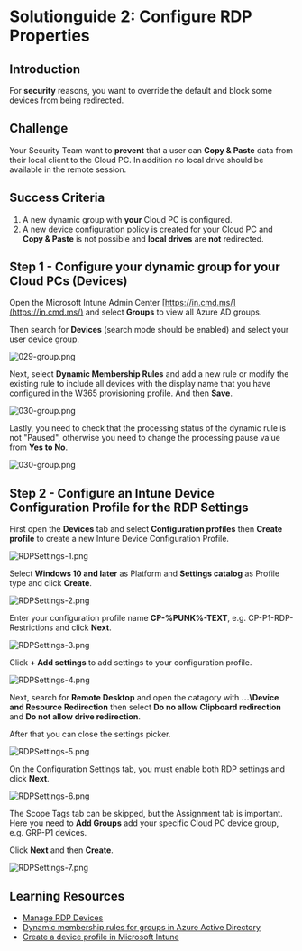 # Solutionguide 2: Configure RDP Properties

## Introduction

For **security** reasons, you want to override the default and block some devices from being redirected.

## Challenge

Your Security Team want to **prevent** that a user can **Copy & Paste** data from their local client to the Cloud PC.
In addition no local drive should be available in the remote session.

## Success Criteria

1. A new dynamic group with **your** Cloud PC is configured.
2. A new device configuration policy is created for your Cloud PC and **Copy & Paste** is not possible and **local drives** are **not** redirected.

## Step 1 - Configure your dynamic group for your Cloud PCs (Devices)

Open the Microsoft Intune Admin Center [https://in.cmd.ms/](https://in.cmd.ms/) and select **Groups** to view all Azure AD groups. 

Then search for **Devices** (search mode should be enabled) and select your user device group.

![029-group.png](../../Images/SolutionGuide/029-group.png)

Next, select **Dynamic Membership Rules** and add a new rule or modify the existing rule to include all devices with the display name that you have configured in the W365 provisioning profile. And then **Save**. 

![030-group.png](../../Images/SolutionGuide/030-group.png)

Lastly, you need to check that the processing status of the dynamic rule is not "Paused", otherwise you need to change the processing pause value from **Yes to No**.

![030-group.png](../../Images/SolutionGuide/031-group.png)

## Step 2 - Configure an Intune Device Configuration Profile for the RDP Settings

First open the **Devices** tab and select **Configuration profiles** then **Create profile** to create a new Intune Device Configuration Profile.

![RDPSettings-1.png](../../Images/SolutionGuide/W365/RDPSettings-1.png)

Select **Windows 10 and later** as Platform and **Settings catalog** as Profile type and click **Create**.

![RDPSettings-2.png](../../Images/SolutionGuide/W365/RDPSettings-2.png)

Enter your configuration profile name **CP-%PUNK%-TEXT**, e.g. CP-P1-RDP-Restrictions and click **Next**.

![RDPSettings-3.png](../../Images/SolutionGuide/W365/RDPSettings-3.png)

Click **+ Add settings** to add settings to your configuration profile. 

![RDPSettings-4.png](../../Images/SolutionGuide/W365/RDPSettings-4.png)

Next, search for **Remote Desktop** and open the catagory with **...\Device and Resource Redirection** then select **Do no allow Clipboard redirection** and **Do not allow drive redirection**.

After that you can close the settings picker.

![RDPSettings-5.png](../../Images/SolutionGuide/W365/RDPSettings-5.png)

On the Configuration Settings tab, you must enable both RDP settings and click **Next**.

![RDPSettings-6.png](../../Images/SolutionGuide/W365/RDPSettings-6.png)

The Scope Tags tab can be skipped, but the Assignment tab is important. Here you need to **Add Groups** add your specific Cloud PC device group, e.g. GRP-P1 devices.

Click **Next** and then **Create**.

![RDPSettings-7.png](../../Images/SolutionGuide/W365/RDPSettings-7.png)
## Learning Resources
- [Manage RDP Devices](https://learn.microsoft.com/en-us/windows-365/enterprise/manage-rdp-device-redirections)
- [Dynamic membership rules for groups in Azure Active Directory](https://learn.microsoft.com/en-us/azure/active-directory/enterprise-users/groups-dynamic-membership)
- [Create a device profile in Microsoft Intune](https://learn.microsoft.com/en-us/mem/intune/configuration/device-profile-create)
